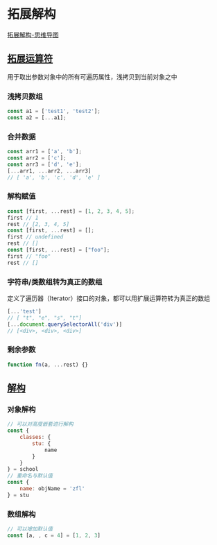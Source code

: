 # 拓展解构

[拓展解构-思维导图](./mind/02-拓展解构.html)

## [拓展运算符](https://jishuin.proginn.com/p/763bfbd59a3a)

用于取出参数对象中的所有可遍历属性，浅拷贝到当前对象之中

### 浅拷贝数组

```js
const a1 = ['test1', 'test2'];
const a2 = [...a1];
```

### 合并数据

```js
const arr1 = ['a', 'b'];
const arr2 = ['c'];
const arr3 = ['d', 'e'];
[...arr1, ...arr2, ...arr3]
// [ 'a', 'b', 'c', 'd', 'e' ]
```

### 解构赋值

```js
const [first, ...rest] = [1, 2, 3, 4, 5];
first // 1
rest // [2, 3, 4, 5]
const [first, ...rest] = [];
first // undefined
rest // []
const [first, ...rest] = ["foo"];
first // "foo"
rest // []
```

### 字符串/类数组转为真正的数组

定义了遍历器（Iterator）接口的对象，都可以用扩展运算符转为真正的数组

```js
[...'test']
// [ "t", "e", "s", "t"]
[...document.querySelectorAll('div')]
// [<div>, <div>, <div>]
```

### 剩余参数

```js
function fn(a, ...rest) {}
```

## [解构](https://juejin.cn/post/6844903926882385933)

### 对象解构

```js
// 可以对高度嵌套进行解构
const {
    classes: {
        stu: {
            name
        }
    }
} = school
// 重命名与默认值
const {
    name: objName = 'zfl'
} = stu
```

### 数组解构

```js
// 可以增加默认值
const [a, , c = 4] = [1, 2, 3]
```
